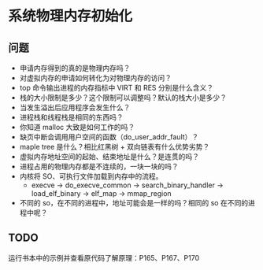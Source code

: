 # 系统物理内存初始化

## 问题

- 申请内存得到的真的是物理内存吗？
- 对虚拟内存的申请如何转化为对物理内存的访问？
- top 命令输出进程的内存指标中 VIRT 和 RES 分别是什么含义？
- 栈的大小限制是多少？这个限制可以调整吗？默认的栈大小是多少？
- 当发生溢出后应用程序会发生什么？
- 进程栈和线程栈是相同的东西吗？
- 你知道 malloc 大致是如何工作的吗？
- 缺页中断会调用用户空间的函数（do_user_addr_fault）？
- maple tree 是什么？相比红黑树 + 双向链表有什么优势劣势？
- 虚拟内存地址空间的起始、结束地址是什么？是连贯的吗？
- 进程占用的物理内存都是不连续的，一块一块的吗？
- 内核将 SO、可执行文件加载到内存中的流程。
  - execve -> do_execve_common -> search_binary_handler -> load_elf_binary -> elf_map -> mmap_region
- 不同的 so，在不同的进程中，地址可能会是一样的吗？相同的 so 在不同的进程中呢？

## TODO

运行书本中的示例并查看原代码了解原理：P165、P167、P170


